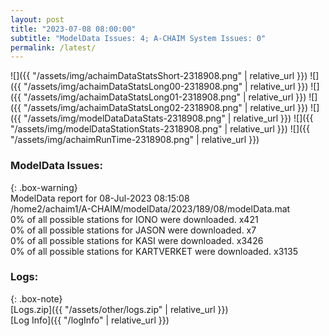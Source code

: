 ```yaml
---
layout: post
title: "2023-07-08 08:00:00"
subtitle: "ModelData Issues: 4; A-CHAIM System Issues: 0"
permalink: /latest/
---
```


![]({{ "/assets/img/achaimDataStatsShort-2318908.png" | relative_url }})
![]({{ "/assets/img/achaimDataStatsLong00-2318908.png" | relative_url }})
![]({{ "/assets/img/achaimDataStatsLong01-2318908.png" | relative_url }})
![]({{ "/assets/img/achaimDataStatsLong02-2318908.png" | relative_url }})
![]({{ "/assets/img/modelDataDataStats-2318908.png" | relative_url }})
![]({{ "/assets/img/modelDataStationStats-2318908.png" | relative_url }})
![]({{ "/assets/img/achaimRunTime-2318908.png" | relative_url }})


### ModelData Issues:  
  
{: .box-warning}  
 ModelData report for 08-Jul-2023 08:15:08   
 /home2/achaim1/A-CHAIM/modelData/2023/189/08/modelData.mat   
 0% of all possible stations for IONO were downloaded. x421   
 0% of all possible stations for JASON were downloaded. x7   
 0% of all possible stations for KASI were downloaded. x3426   
 0% of all possible stations for KARTVERKET were downloaded. x3135   
  


### Logs:  
  
{: .box-note}  
[Logs.zip]({{ "/assets/other/logs.zip" | relative_url }})  
[Log Info]({{ "/logInfo" | relative_url }})  
